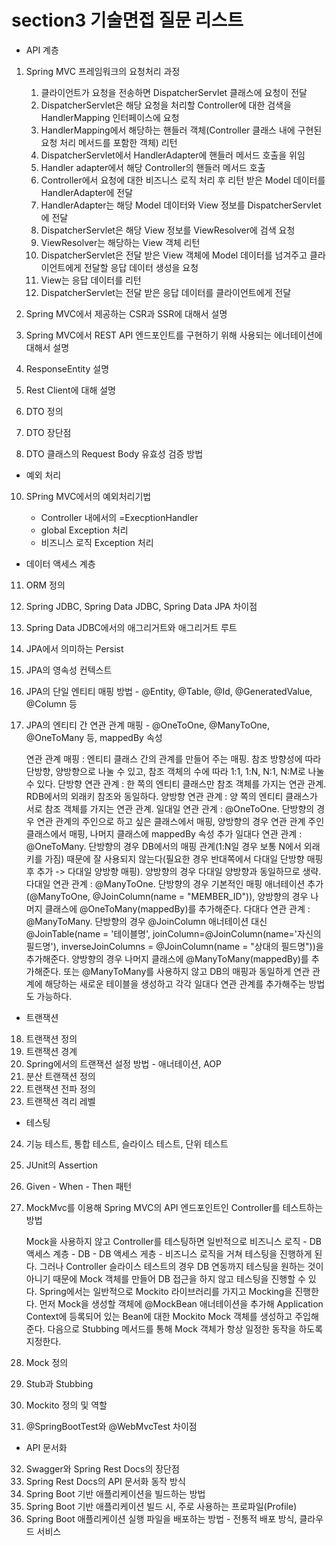 # section3 기술면접 질문 리스트
- API 계층
1. Spring MVC 프레임워크의 요청처리 과정

    1. 클라이언트가 요청을 전송하면 DispatcherServlet 클래스에 요청이 전달
    2. DispatcherServlet은 해당 요청을 처리할 Controller에 대한 검색을 HandlerMapping 인터페이스에 요청
    3. HandlerMapping에서 해당하는 핸들러 객체(Controller 클래스 내에 구현된 요청 처리 메서드를 포함한 객체) 리턴
    4. DispatcherServlet에서 HandlerAdapter에 핸들러 메서드 호출을 위임
    5. Handler adapter에서 해당 Controller의 핸들러 메서드 호출
    6. Controller에서 요청에 대한 비즈니스 로직 처리 후 리턴 받은 Model 데이터를 HandlerAdapter에 전달
    7. HandlerAdapter는 해당 Model 데이터와 View 정보를 DispatcherServlet에 전달
    8. DispatcherServlet은 해당 View 정보를 ViewResolver에 검색 요청
    9. ViewResolver는 해당하는 View 객체 리턴
    10. DispatcherServlet은 전달 받은 View 객체에 Model 데이터를 넘겨주고 클라이언트에게 전달할 응답 데이터 생성을 요청
    11. View는 응답 데이터를 리턴
    12. DispatcherServlet는 전달 받은 응답 데이터를 클라이언트에게 전달

2. Spring MVC에서 제공하는 CSR과 SSR에 대해서 설명
3. Spring MVC에서 REST API 엔드포인트를 구현하기 위해 사용되는 에너테이션에 대해서 설명
4. ResponseEntity 설명
5. Rest Client에 대해 설명
6. DTO 정의
7. DTO 장단점
8. DTO 클래스의 Request Body 유효성 검증 방법
   
- 예외 처리
10. SPring MVC에서의 예외처리기법

    - Controller 내에서의 =ExecptionHandler
    - global Exception 처리
    - 비즈니스 로직 Exception 처리
   
- 데이터 액세스 계층
11. ORM 정의
12. Spring JDBC, Spring Data JDBC, Spring Data JPA 차이점
13. Spring Data JDBC에서의 애그리거트와 애그리거트 루트
14. JPA에서 의미하는 Persist
15. JPA의 영속성 컨텍스트
16. JPA의 단일 엔티티 매핑 방법 - @Entity, @Table, @Id, @GeneratedValue, @Column 등
17. JPA의 엔티티 간 연관 관계 매핑 - @OneToOne, @ManyToOne, @OneToMany 등, mappedBy 속성

    연관 관계 매핑 : 엔티티 클래스 간의 관계를 만들어 주는 매핑. 참조 방향성에 따라 단방향, 양방향으로 나눌 수 있고, 참조 객체의 수에 따라 1:1, 1:N, N:1, N:M로 나눌 수 있다.
    단방향 연관 관계 : 한 쪽의 엔티티 클래스만 참조 객체를 가지는 연관 관계. RDB에서의 외래키 참조와 동일하다.
    양방향 연관 관계 : 양 쪽의 엔티티 클래스가 서로 참조 객체를 가지는 연관 관계. 
    일대일 연관 관계 : @OneToOne. 단방향의 경우 연관 관계의 주인으로 하고 싶은 클래스에서 매핑, 양방향의 경우 연관 관계 주인 클래스에서 매핑, 나머지 클래스에 mappedBy 속성 추가
    일대다 연관 관계 : @OneToMany. 단방향의 경우 DB에서의 매핑 관계(1:N일 경우 보통 N에서 외래키를 가짐) 때문에 잘 사용되지 않는다(필요한 경우 반대쪽에서 다대일 단방향 매핑 후 추가 -> 다대일 양방향 매핑). 양방향의 경우 다대일 양방향과 동일하므로 생략.
    다대일 연관 관계 : @ManyToOne. 단방향의 경우 기본적인 매핑 애너테이션 추가(@ManyToOne, @JoinColumn(name = "MEMBER_ID")), 양방향의 경우 나머지 클래스에 @OneToMany(mappedBy)를 추가해준다.
    다대다 연관 관계 : @ManyToMany. 단방향의 경우 @JoinColumn 애너테이션 대신 @JoinTable(name = '테이블명', joinColumn=@JoinColumn(name='자신의 필드명'), inverseJoinColumns = @JoinColumn(name = "상대의 필드명"))을 추가해준다. 양방향의 경우 나머지 클래스에 @ManyToMany(mappedBy)를 추가해준다. 또는 @ManyToMany를 사용하지 않고 DB의 매핑과 동일하게 연관 관계에 해당하는 새로운 테이블을 생성하고 각각 일대다 연관 관계를 추가해주는 방법도 가능하다.

   
- 트랜잭션
18. 트랜잭션 정의
19. 트랜잭션 경계
20. Spring에서의 트랜잭션 설정 방법 - 애너테이션, AOP
21. 분산 트랜잭션 정의
22. 트랜잭션 전파 정의
23. 트랜잭션 격리 레벨
   
- 테스팅
24. 기능 테스트, 통합 테스트, 슬라이스 테스트, 단위 테스트
25. JUnit의 Assertion
26. Given - When - Then 패턴
27. MockMvc를 이용해 Spring MVC의 API 엔드포인트인 Controller를 테스트하는 방법

    Mock을 사용하지 않고 Controller를 테스팅하면 일반적으로 비즈니스 로직 - DB 액세스 계층 - DB - DB 액세스 게층 - 비즈니스 로직을 거쳐 테스팅을 진행하게 된다.
    그러나 Controller 슬라이스 테스트의 경우 DB 연동까지 테스팅을 원하는 것이 아니기 때문에 Mock 객체를 만들어 DB 접근을 하지 않고 테스팅을 진행할 수 있다.
    Spring에서는 일반적으로 Mockito 라이브러리를 가지고 Mocking을 진행한다. 
    먼저 Mock을 생성할 객체에 @MockBean 애너테이션을 추가해 Application Context에 등록되어 있는 Bean에 대한 Mockito Mock 객체를 생성하고 주입해준다.
    다음으로 Stubbing 메서드를 통해 Mock 객체가 항상 일정한 동작을 하도록 지정한다.

28. Mock 정의
29. Stub과 Stubbing
30. Mockito 정의 및 역할
31. @SpringBootTest와 @WebMvcTest 차이점
   
- API 문서화
32. Swagger와 Spring Rest Docs의 장단점
33. Spring Rest Docs의 API 문서화 동작 방식
34. Spring Boot 기반 애플리케이션을 빌드하는 방법
35. Spring Boot 기반 애플리케이션 빌드 시, 주로 사용하는 프로파일(Profile)
36. Spring Boot 애플리케이션 실행 파일을 배포하는 방법 - 전통적 배포 방식, 클라우드 서비스